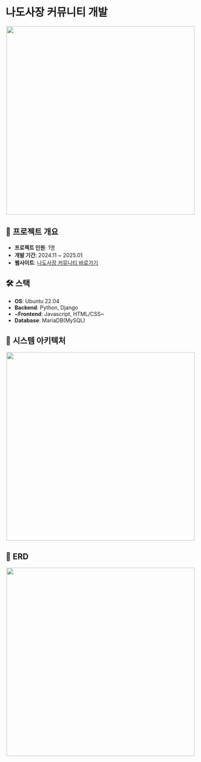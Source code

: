 # 나도사장 커뮤니티 개발

<div align="center">
  <img src="https://github.com/user-attachments/assets/98a957ce-f7ce-4fb8-9f06-5c0ade52e98a" width="500px">
</div>

## 📌 프로젝트 개요
- **프로젝트 인원**: 1명
- **개발 기간**: 2024.11 ~ 2025.01
- **웹사이트**: [나도사장 커뮤니티 바로가기](https://www.nadosajang.com)

## 🛠 스택
- **OS**: Ubuntu 22.04
- **Backend**: Python, Django
- ~**Frontend**: Javascript, HTML/CSS~ 
- **Database**: MariaDB(MySQL)

## 📓 시스템 아키텍처
<div align="center">
  <img src="https://github.com/user-attachments/assets/475f59db-9208-4adb-95c4-c5b684143ba9" width="500px">
</div>

## 📜 ERD 
<div align="center">
  <img src="https://github.com/user-attachments/assets/fefefd19-9827-47bf-9a43-9dba6eef709c" width="500px">
</div>

